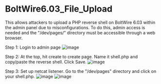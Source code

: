 # BoltWire6.03_File_Upload
This allows attackers to upload a PHP reverse shell on BoltWire 6.03 within the admin panel due to misconfigurations. 
To do this, admin access is needed and the "/dev/pages/" directory must be accessible through a web browser. 

Step 1: Login to admin page
![image](https://github.com/nesterXneo/BoltWire6.03_File_Upload/assets/52898555/c7c789aa-387c-43d0-89a3-b4849576a977)

Step 2: At the top, hit create to create page. Name it shell.php and copy/paste the reverse shell. Click Save.
![image](https://github.com/nesterXneo/BoltWire6.03_File_Upload/assets/52898555/9df09aef-5740-463b-887a-b480ac1abd3d)

Step 3: Set up netcat listener. Go to the "/dev/pages" directory and click on your shell.php.
![image](https://github.com/nesterXneo/BoltWire6.03_File_Upload/assets/52898555/c1e885eb-a849-4891-8ae6-f04242002cc3)
![image](https://github.com/nesterXneo/BoltWire6.03_File_Upload/assets/52898555/8782d6fc-f7be-422b-9f92-cb704ebe5522)

